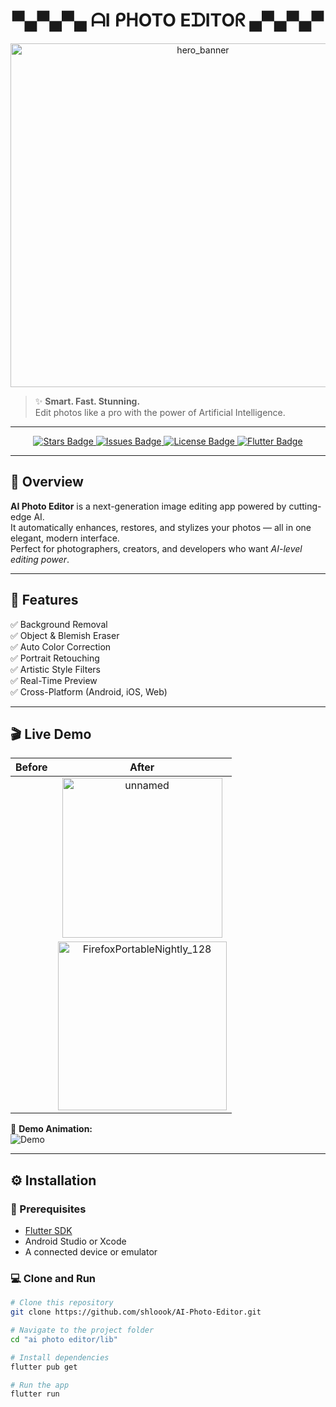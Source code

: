 <h1 align="center"> ▀▄▀▄▀▄ ᗩI ᑭᕼOTO EᗪITOᖇ ▄▀▄▀▄▀</h1>


<p align="center">
  <img width="600" height="550" alt="hero_banner" src="https://github.com/user-attachments/assets/d9c12b41-e19e-4d0d-a12d-ae9a1b0b40f1" />

</p>

> ✨ **Smart. Fast. Stunning.**  
> Edit photos like a pro with the power of Artificial Intelligence.

---

<p align="center">
  <a href="https://github.com/shloook/AI-Photo-Editor/stargazers">
    <img src="https://img.shields.io/github/stars/shloook/AI-Photo-Editor?color=gold&style=for-the-badge" alt="Stars Badge"/>
  </a>
  <a href="https://github.com/shloook/AI-Photo-Editor/issues">
    <img src="https://img.shields.io/github/issues/shloook/AI-Photo-Editor?style=for-the-badge" alt="Issues Badge"/>
  </a>
  <a href="https://github.com/shloook/AI-Photo-Editor/blob/main/LICENSE">
    <img src="https://img.shields.io/github/license/shloook/AI-Photo-Editor?style=for-the-badge" alt="License Badge"/>
  </a>
  <a href="https://flutter.dev/">
    <img src="https://img.shields.io/badge/Built%20with-Flutter-blue?style=for-the-badge&logo=flutter" alt="Flutter Badge"/>
  </a>
</p>

---

## 🚀 Overview

**AI Photo Editor** is a next-generation image editing app powered by cutting-edge AI.  
It automatically enhances, restores, and stylizes your photos — all in one elegant, modern interface.  
Perfect for photographers, creators, and developers who want *AI-level editing power*.

---

## 🧠 Features

✅ Background Removal  
✅ Object & Blemish Eraser  
✅ Auto Color Correction  
✅ Portrait Retouching  
✅ Artistic Style Filters  
✅ Real-Time Preview  
✅ Cross-Platform (Android, iOS, Web)  

---

## 🎬 Live Demo

| Before | After |
|:--:|:--:|
<p align="center">| <img width="256" height="256" alt="unnamed" src="https://github.com/user-attachments/assets/d8fd115b-6fbd-4e9c-94c6-763f27c82c6a" />
        | <img width="270" height="270" alt="FirefoxPortableNightly_128" src="https://github.com/user-attachments/assets/4d16b026-376d-48ab-ac53-bf2fdbb66518" /> | </p>


🎥 **Demo Animation:**  
![Demo](https://raw.githubusercontent.com/github/explore/main/topics/machine-learning/machine-learning.gif)

---

## ⚙️ Installation

### 🧩 Prerequisites
- [Flutter SDK](https://docs.flutter.dev/get-started/install)
- Android Studio or Xcode  
- A connected device or emulator  

### 💻 Clone and Run

```bash
# Clone this repository
git clone https://github.com/shloook/AI-Photo-Editor.git

# Navigate to the project folder
cd "ai photo editor/lib"

# Install dependencies
flutter pub get

# Run the app
flutter run
